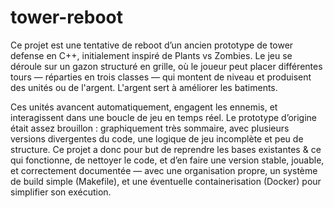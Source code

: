# tower-reboot

Ce projet est une tentative de reboot d’un ancien prototype de tower defense en C++, 
initialement inspiré de Plants vs Zombies. Le jeu se déroule sur un gazon structuré en grille,
où le joueur peut placer différentes tours — réparties en trois classes — 
qui montent de niveau et produisent des unités ou de l'argent. L'argent sert à améliorer les batiments. 

Ces unités avancent automatiquement, engagent les ennemis, et interagissent dans une boucle de jeu en temps réel. 
Le prototype d’origine était assez brouillon : graphiquement très sommaire, avec plusieurs versions divergentes du code, une logique de jeu incomplète et peu de structure. 
Ce projet a donc pour but de reprendre les bases existantes & ce qui fonctionne, de nettoyer le code, et d’en faire une version stable, jouable, et correctement documentée — avec une organisation propre, un système de build simple (Makefile), et une éventuelle containerisation (Docker) pour simplifier son exécution.
